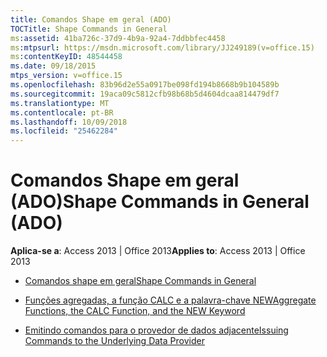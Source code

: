 ```yaml
---
title: Comandos Shape em geral (ADO)
TOCTitle: Shape Commands in General
ms:assetid: 41ba726c-37d9-4b9a-92a4-7ddbbfec4458
ms:mtpsurl: https://msdn.microsoft.com/library/JJ249189(v=office.15)
ms:contentKeyID: 48544458
ms.date: 09/18/2015
mtps_version: v=office.15
ms.openlocfilehash: 83b96d2e55a0917be098fd194b8668b9b104589b
ms.sourcegitcommit: 19aca09c5812cfb98b68b5d4604dcaa814479df7
ms.translationtype: MT
ms.contentlocale: pt-BR
ms.lasthandoff: 10/09/2018
ms.locfileid: "25462284"
---
```

# <a name="shape-commands-in-general-ado"></a><span data-ttu-id="29759-102">Comandos Shape em geral (ADO)</span><span class="sxs-lookup"><span data-stu-id="29759-102">Shape Commands in General (ADO)</span></span>


<span data-ttu-id="29759-103">**Aplica-se a**: Access 2013 | Office 2013</span><span class="sxs-lookup"><span data-stu-id="29759-103">**Applies to**: Access 2013 | Office 2013</span></span>



  - [<span data-ttu-id="29759-104">Comandos shape em geral</span><span class="sxs-lookup"><span data-stu-id="29759-104">Shape Commands in General</span></span>](shape-commands-in-general.md)

  - [<span data-ttu-id="29759-105">Funções agregadas, a função CALC e a palavra-chave NEW</span><span class="sxs-lookup"><span data-stu-id="29759-105">Aggregate Functions, the CALC Function, and the NEW Keyword</span></span>](aggregate-functions-the-calc-function-and-the-new-keyword.md)

  - [<span data-ttu-id="29759-106">Emitindo comandos para o provedor de dados adjacente</span><span class="sxs-lookup"><span data-stu-id="29759-106">Issuing Commands to the Underlying Data Provider</span></span>](issuing-commands-to-the-underlying-data-provider.md)

